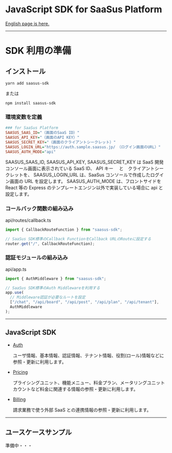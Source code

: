 # JavaScript SDK for SaaSus Platform

  [English page is here.](./README_en.md)

---

# SDK 利用の準備

## インストール

```
yarn add saasus-sdk
```

または

```
npm install saasus-sdk
```

### 環境変数を定義

```ini
### for SaaSus Platform
SAASUS_SAAS_ID="（画面のSaaS ID）"
SAASUS_API_KEY="（画面のAPI KEY）"
SAASUS_SECRET_KEY="（画面のクライアントシークレット）"
SAASUS_LOGIN_URL="https://auth.sample.saasus.jp/　（ログイン画面のURL）"
SAASUS_AUTH_MODE="api"
```

SAASUS_SAAS_ID, SAASUS_API_KEY, SAASUS_SECRET_KEY は SaaS 開発コンソール画面に表示されている SaaS ID、 API キー 　と　クライアントシークレットを、
SAASUS_LOGIN_URL は、SaaSus コンソールで作成したログイン画面の URL を設定します。
SAASUS_AUTH_MODE は、フロントサイドを React 等の Express のテンプレートエンジン以外で実装している場合に api と設定します。

### コールバック関数の組み込み

api/routes/callback.ts

```typescript
import { CallbackRouteFunction } from "saasus-sdk";

// SaaSus SDK標準のCallback FunctionをCallback URLのRouteに設定する
router.get("/", CallbackRouteFunction);
```

### 認証モジュールの組み込み

api/app.ts

```typescript
import { AuthMiddleware } from "saasus-sdk";

// SaaSus SDK標準のAuth Middlewareを利用する
app.use(
  // Middleware認証が必要なルートを設定
  ["/chat", "/api/board", "/api/post", "/api/plan", "/api/tenant"],
  AuthMiddleware
);
```

---

## JavaScript SDK

- [Auth](./src/generated/Auth/README.md)

  ユーザ情報、基本情報、認証情報、テナント情報、役割(ロール)情報などに参照・更新に利用します。

- [Pricing](./src/generated/Pricing/README.md)

  プライシングユニット、機能メニュー、料金プラン、メータリングユニットカウントなど料金に関連する情報の参照・更新に利用します。

- [Billing](./src/generated/Billing/README.md)

  請求業務で使う外部 SaaS との連携情報の参照・更新に利用します。

---

## ユースケースサンプル

準備中・・・
